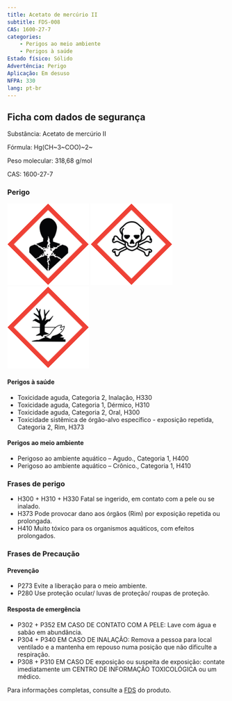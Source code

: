 ```yaml
---
title: Acetato de mercúrio II
subtitle: FDS-008
CAS: 1600-27-7  
categories: 
    - Perigos ao meio ambiente
    - Perigos à saúde
Estado físico: Sólido
Advertência: Perigo
Aplicação: Em desuso
NFPA: 330
lang: pt-br
---
```


## Ficha com dados de segurança

Substância: Acetato de mercúrio II

Fórmula: Hg(CH~3~COO)~2~

Peso molecular: 318,68 g/mol

CAS: 1600-27-7

### Perigo

![Perigo à saúde](pic/GHS08.png) ![Crânio e ossos cruzados](pic/GHS06.png) ![Meio ambiente](pic/GHS09.png)

#### Perigos à saúde

- Toxicidade aguda, Categoria 2, Inalação, H330
- Toxicidade aguda, Categoria 1, Dérmico, H310
- Toxicidade aguda, Categoria 2, Oral, H300
- Toxicidade sistêmica de órgão-alvo específico - exposição repetida, Categoria 2, Rim, H373

#### Perigos ao meio ambiente

- Perigoso ao ambiente aquático – Agudo., Categoria 1, H400
- Perigoso ao ambiente aquático – Crônico., Categoria 1, H410

### Frases de perigo

- H300 + H310 + H330 Fatal se ingerido, em contato com a pele ou se inalado.
- H373 Pode provocar dano aos órgãos (Rim) por exposição repetida ou prolongada.
- H410 Muito tóxico para os organismos aquáticos, com efeitos prolongados.

### Frases de Precaução

#### Prevenção

- P273 Evite a liberação para o meio ambiente.
- P280 Use proteção ocular/ luvas de proteção/ roupas de proteção.

#### Resposta de emergência

- P302 + P352 EM CASO DE CONTATO COM A PELE: Lave com água e sabão em abundância.
- P304 + P340 EM CASO DE INALAÇÃO: Remova a pessoa para local ventilado e a mantenha em repouso numa posição que não dificulte a respiração.
- P308 + P310 EM CASO DE exposição ou suspeita de exposição: contate imediatamente um CENTRO DE INFORMAÇÃO TOXICOLÓGICA ou um médico.

Para informações completas, consulte a [FDS](https://drive.google.com/open?id=1G7CYK2vcsyEm-jYQidDOJYAWf41o_BOR) do produto.
